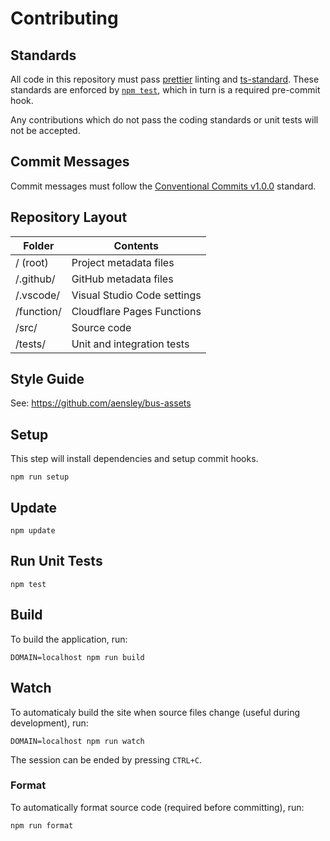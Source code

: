 # Contributing

## Standards

All code in this repository must pass [prettier](https://prettier.io/) linting and [ts-standard](https://github.com/standard/ts-standard). These standards are enforced by [`npm test`](#run-unit-tests), which in turn is a required pre-commit hook.

Any contributions which do not pass the coding standards or unit tests will not be accepted.

## Commit Messages

Commit messages must follow the [Conventional Commits v1.0.0](https://www.conventionalcommits.org/en/v1.0.0/) standard.

## Repository Layout

| Folder     | Contents                    |
| ---------- | --------------------------- |
| / (root)   | Project metadata files      |
| /.github/  | GitHub metadata files       |
| /.vscode/  | Visual Studio Code settings |
| /function/ | Cloudflare Pages Functions  |
| /src/      | Source code                 |
| /tests/    | Unit and integration tests  |

## Style Guide

See: <https://github.com/aensley/bus-assets>

## Setup

This step will install dependencies and setup commit hooks.

```
npm run setup
```

## Update

```
npm update
```

## Run Unit Tests

```
npm test
```

## Build

To build the application, run:

```ShellSession
DOMAIN=localhost npm run build
```

## Watch

To automaticaly build the site when source files change (useful during development), run:

```ShellSession
DOMAIN=localhost npm run watch
```

The session can be ended by pressing `CTRL+C`.

### Format

To automatically format source code (required before committing), run:

```ShellSession
npm run format
```
